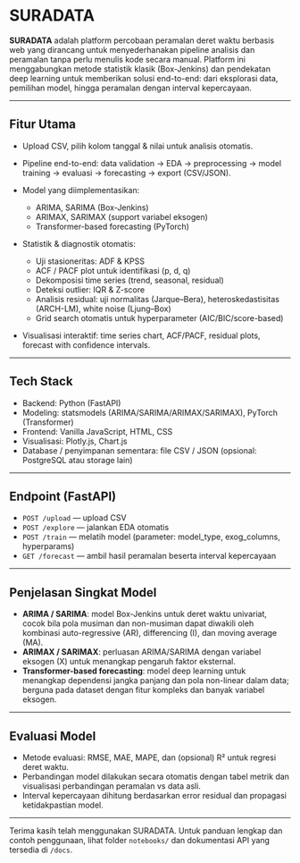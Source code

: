 # SURADATA

**SURADATA** adalah platform percobaan peramalan deret waktu berbasis web yang dirancang untuk menyederhanakan pipeline analisis dan peramalan tanpa perlu menulis kode secara manual. Platform ini menggabungkan metode statistik klasik (Box-Jenkins) dan pendekatan deep learning untuk memberikan solusi end-to-end: dari eksplorasi data, pemilihan model, hingga peramalan dengan interval kepercayaan.

---

## Fitur Utama

* Upload CSV, pilih kolom tanggal & nilai untuk analisis otomatis.
* Pipeline end-to-end: data validation → EDA → preprocessing → model training → evaluasi → forecasting → export (CSV/JSON).
* Model yang diimplementasikan:

  * ARIMA, SARIMA (Box-Jenkins)
  * ARIMAX, SARIMAX (support variabel eksogen)
  * Transformer-based forecasting (PyTorch)
* Statistik & diagnostik otomatis:

  * Uji stasioneritas: ADF & KPSS
  * ACF / PACF plot untuk identifikasi (p, d, q)
  * Dekomposisi time series (trend, seasonal, residual)
  * Deteksi outlier: IQR & Z-score
  * Analisis residual: uji normalitas (Jarque–Bera), heteroskedastisitas (ARCH-LM), white noise (Ljung–Box)
  * Grid search otomatis untuk hyperparameter (AIC/BIC/score-based)
* Visualisasi interaktif: time series chart, ACF/PACF, residual plots, forecast with confidence intervals.

---

## Tech Stack

* Backend: Python (FastAPI)
* Modeling: statsmodels (ARIMA/SARIMA/ARIMAX/SARIMAX), PyTorch (Transformer)
* Frontend: Vanilla JavaScript, HTML, CSS
* Visualisasi: Plotly.js, Chart.js
* Database / penyimpanan sementara: file CSV / JSON (opsional: PostgreSQL atau storage lain)

---

## Endpoint (FastAPI)

* `POST /upload` — upload CSV
* `POST /explore` — jalankan EDA otomatis
* `POST /train` — melatih model (parameter: model_type, exog_columns, hyperparams)
* `GET /forecast` — ambil hasil peramalan beserta interval kepercayaan

---

## Penjelasan Singkat Model

* **ARIMA / SARIMA**: model Box-Jenkins untuk deret waktu univariat, cocok bila pola musiman dan non-musiman dapat diwakili oleh kombinasi auto-regressive (AR), differencing (I), dan moving average (MA).
* **ARIMAX / SARIMAX**: perluasan ARIMA/SARIMA dengan variabel eksogen (X) untuk menangkap pengaruh faktor eksternal.
* **Transformer-based forecasting**: model deep learning untuk menangkap dependensi jangka panjang dan pola non-linear dalam data; berguna pada dataset dengan fitur kompleks dan banyak variabel eksogen.

---

## Evaluasi Model

* Metode evaluasi: RMSE, MAE, MAPE, dan (opsional) R² untuk regresi deret waktu.
* Perbandingan model dilakukan secara otomatis dengan tabel metrik dan visualisasi perbandingan peramalan vs data asli.
* Interval kepercayaan dihitung berdasarkan error residual dan propagasi ketidakpastian model.

---

Terima kasih telah menggunakan SURADATA. Untuk panduan lengkap dan contoh penggunaan, lihat folder `notebooks/` dan dokumentasi API yang tersedia di `/docs`.
